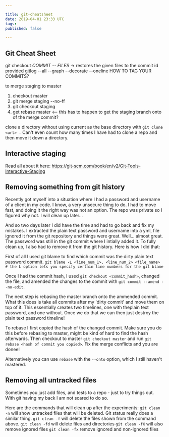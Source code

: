 ```yaml
---

title: git-cheatsheet
date: 2019-04-01 23:33 UTC
tags: 
published: false

---
```


## Git Cheat Sheet
  git checkout *COMMIT* -- *FILES* -> restores the given files to the commit id provided
  gitlog --all --graph --decorate --oneline
  HOW TO TAG YOUR COMMITS?
  
  to merge staging to master

  1. checkout master
  2. git merge staging --no-ff
  3. git checkout staging
  4. get rebase master
  <-- this has to happen to get the staging branch onto of the merge commit?

   clone a directory without using current as the base directory with `git clone <url> .`
   Can't even count how many times I have had to clone a repo and then move it down a directory.


## Interactive staging

   Read all about it here: https://git-scm.com/book/en/v2/Git-Tools-Interactive-Staging

## Removing something from git history

Recently got myself into a situation where I had a password and username of a client in my code. I know, a very unsecure thing to do. I had to move fast, and doing
it the right way was not an option. The repo was private so I figured why not. I will clean up later...

And so two days later I did have the time and had to go back and fix my mistakes. I extracted the plain text password and username into a yml, file ignored it from the git repository and things were great.
Well... almost great. The password was still in the git commit where I intially added it. To fully clean up, I also had to remove it from the git history. Here is how I did that:

First of all I used git blame to find which commit was the dirty plain text password commit. 
`git blame -L <line_num_1>, <line_num_2> <file_name> # the L option lets you specify certain line numbers for the git blame`

Once I had the commit hash, I used `git checkout <commit_hash>`, changed the file, and amended the changes to the commit with `git commit --amend --no-edit`.

The next step is rebasing the master branch onto the ammended commit. What this does is take all commits after my 'dirty commit' and move them on top of it. This essentially creates two timelines, one with theplain text password, and one without. Once we do that we can then just destroy the plain text password timeline!

To rebase I first copied the hash of the changed commit. Make sure you do this before rebasing to master, might be kind of hard to find the hash afterwards. Then checkout to master `git checkout master` and run `git rebase <hash of commit you copied>`. Fix the merge conflicts and you are donee!

Alternatively you can use `rebase` with the `--onto` option, which I still haven't mastered.

## Removing all untracked files
Sometimes you just add files, and tests to a repo - just to try things out. With git having my back I am not scared to do so.

Here are the commands that will clean up after the experiments:
`git clean -n` will show untracked files that will be deleted. Git status really does a similar thing.
`git clean -f` will delete the files shown from the command above.
`git clean -fd` will delete files and directories
`git clean -fX` will also remove ignored files
`git clean -fx` remove ignored and non-ignored files

